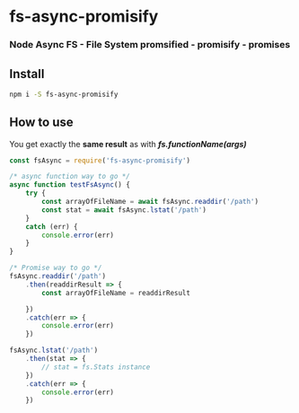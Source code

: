 # fs-async-promisify
### Node Async FS - File System promsified - promisify - promises

## Install

```sh
npm i -S fs-async-promisify
```

## How to use

You get exactly the **same result** as with ***fs.functionName(args)***

```js
const fsAsync = require('fs-async-promisify')

/* async function way to go */
async function testFsAsync() {
	try {
		const arrayOfFileName = await fsAsync.readdir('/path')
		const stat = await fsAsync.lstat('/path')
	}
	catch (err) {
		console.error(err)
	}
}

/* Promise way to go */
fsAsync.readdir('/path')
	.then(readdirResult => {
		const arrayOfFileName = readdirResult

	})
	.catch(err => {
		console.error(err)
	})

fsAsync.lstat('/path')
	.then(stat => {
		// stat = fs.Stats instance
	})
	.catch(err => {
		console.error(err)
	})

```
